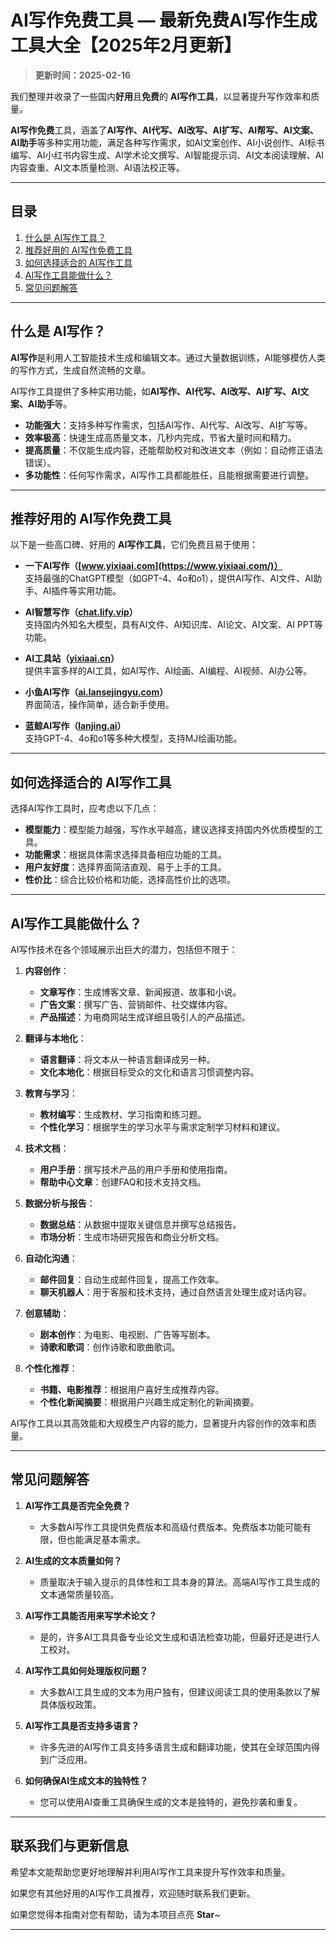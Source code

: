 # AI写作免费工具 — 最新免费AI写作生成工具大全【2025年2月更新】

> **更新时间：2025-02-16** 

我们整理并收录了一些国内**好用**且**免费**的 **AI写作工具**，以显著提升写作效率和质量。

**AI写作免费**工具，涵盖了**AI写作、AI代写、AI改写、AI扩写、AI帮写、AI文案、AI助手**等多种实用功能，满足各种写作需求，如AI文案创作、AI小说创作、AI标书编写、AI小红书内容生成、AI学术论文撰写、AI智能提示词、AI文本阅读理解、AI内容查重、AI文本质量检测、AI语法校正等。

---

## 目录

1. [什么是 AI写作工具？](#什么是-ai写作工具)
2. [推荐好用的 AI写作免费工具](#推荐好用的-ai写作免费工具)
3. [如何选择适合的 AI写作工具](#如何选择适合的-ai写作工具)
4. [AI写作工具能做什么？](#ai写作工具能做什么)
5. [常见问题解答](#常见问题解答)

---

## 什么是 AI写作？

**AI写作**是利用人工智能技术生成和编辑文本。通过大量数据训练，AI能够模仿人类的写作方式，生成自然流畅的文章。

AI写作工具提供了多种实用功能，如**AI写作、AI代写、AI改写、AI扩写、AI文案、AI助手**等。

- **功能强大**：支持多种写作需求，包括AI写作、AI代写、AI改写、AI扩写等。
- **效率极高**：快速生成高质量文本，几秒内完成，节省大量时间和精力。
- **提高质量**：不仅能生成内容，还能帮助校对和改进文本（例如：自动修正语法错误）。
- **多功能性**：任何写作需求，AI写作工具都能胜任，且能根据需要进行调整。

---

## 推荐好用的 AI写作免费工具

以下是一些高口碑、好用的 **AI写作工具**，它们免费且易于使用：

- **一下AI写作（[www.yixiaai.com](https://www.yixiaai.com/)）**  
  支持最强的ChatGPT模型（如GPT-4、4o和o1），提供AI写作、AI文件、AI助手、AI插件等实用功能。

- **AI智慧写作（[chat.lify.vip](https://chat.lify.vip/)）**  
  支持国内外知名大模型，具有AI文件、AI知识库、AI论文、AI文案、AI PPT等功能。

- **AI工具站（[yixiaai.cn](https://yixiaai.cn)）**  
  提供丰富多样的AI工具，如AI写作、AI绘画、AI编程、AI视频、AI办公等。

- **小鱼AI写作（[ai.lansejingyu.com](https://ai.lansejingyu.com)）**  
  界面简洁，操作简单，适合新手使用。

- **蓝鲸AI写作（[lanjing.ai](https://lanjing.ai)）**  
  支持GPT-4、4o和o1等多种大模型，支持MJ绘画功能。

---

## 如何选择适合的 AI写作工具

选择AI写作工具时，应考虑以下几点：

- **模型能力**：模型能力越强，写作水平越高，建议选择支持国内外优质模型的工具。
- **功能需求**：根据具体需求选择具备相应功能的工具。
- **用户友好度**：选择界面简洁直观、易于上手的工具。
- **性价比**：综合比较价格和功能，选择高性价比的选项。

---

## AI写作工具能做什么？

AI写作技术在各个领域展示出巨大的潜力，包括但不限于：

1. **内容创作**：
   - **文章写作**：生成博客文章、新闻报道、故事和小说。
   - **广告文案**：撰写广告、营销邮件、社交媒体内容。
   - **产品描述**：为电商网站生成详细且吸引人的产品描述。

2. **翻译与本地化**：
   - **语言翻译**：将文本从一种语言翻译成另一种。
   - **文化本地化**：根据目标受众的文化和语言习惯调整内容。

3. **教育与学习**：
   - **教材编写**：生成教材、学习指南和练习题。
   - **个性化学习**：根据学生的学习水平与需求定制学习材料和建议。

4. **技术文档**：
   - **用户手册**：撰写技术产品的用户手册和使用指南。
   - **帮助中心文章**：创建FAQ和技术支持文档。

5. **数据分析与报告**：
   - **数据总结**：从数据中提取关键信息并撰写总结报告。
   - **市场分析**：生成市场研究报告和商业分析文档。

6. **自动化沟通**：
   - **邮件回复**：自动生成邮件回复，提高工作效率。
   - **聊天机器人**：用于客服和技术支持，通过自然语言处理生成对话内容。

7. **创意辅助**：
   - **剧本创作**：为电影、电视剧、广告等写剧本。
   - **诗歌和歌词**：创作诗歌和歌曲歌词。

8. **个性化推荐**：
   - **书籍、电影推荐**：根据用户喜好生成推荐内容。
   - **个性化新闻摘要**：根据用户兴趣生成定制化的新闻摘要。

AI写作工具以其高效能和大规模生产内容的能力，显著提升内容创作的效率和质量。

---

## 常见问题解答

1. **AI写作工具是否完全免费？**
    - 大多数AI写作工具提供免费版本和高级付费版本。免费版本功能可能有限，但也能满足基本需求。

2. **AI生成的文本质量如何？**
    - 质量取决于输入提示的具体性和工具本身的算法。高端AI写作工具生成的文本通常质量较高。

3. **AI写作工具能否用来写学术论文？**
    - 是的，许多AI工具具备专业论文生成和语法检查功能，但最好还是进行人工校对。

4. **AI写作工具如何处理版权问题？**
    - 大多数AI工具生成的文本为用户独有，但建议阅读工具的使用条款以了解具体版权政策。

5. **AI写作工具是否支持多语言？**
    - 许多先进的AI写作工具支持多语言生成和翻译功能，使其在全球范围内得到广泛应用。

6. **如何确保AI生成文本的独特性？**
    - 您可以使用AI查重工具确保生成的文本是独特的，避免抄袭和重复。

---

## 联系我们与更新信息

希望本文能帮助您更好地理解并利用AI写作工具来提升写作效率和质量。

如果您有其他好用的AI写作工具推荐，欢迎随时联系我们更新。

如果您觉得本指南对您有帮助，请为本项目点亮 **Star**~

---
